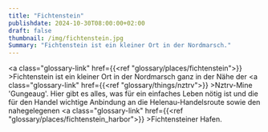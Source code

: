 ```yaml
---
title: "Fichtenstein"
publishdate: 2024-10-30T08:00:00+02:00
draft: false
thumbnail: /img/fichtenstein.jpg
Summary: "Fichtenstein ist ein kleiner Ort in der Nordmarsch."
---
```


<a class="glossary-link" href={{<ref "glossary/places/fichtenstein">}} >Fichtenstein</a> ist ein kleiner Ort in der Nordmarsch ganz in der Nähe der <a class="glossary-link" href={{<ref "glossary/things/nztrv">}} >Nztrv</a>-Mine 'Gungeaug'.
Hier gibt es alles, was für ein einfaches Leben nötig ist und die für den Handel wichtige Anbindung an die Helenau-Handelsroute sowie den nahegelegenen <a class="glossary-link" href={{<ref "glossary/places/fichtenstein_harbor">}} >Fichtensteiner Hafen</a>.
